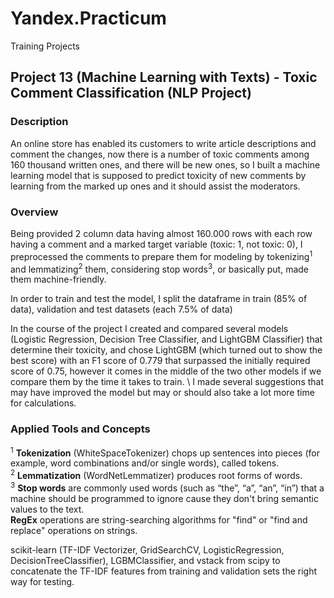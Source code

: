# Yandex.Practicum
Training Projects

## Project 13 (Machine Learning with Texts) - Toxic Comment Classification (NLP Project)


### Description
An online store has enabled its customers to write article descriptions and comment the changes, now there is a number of toxic comments among 160 thousand written ones, and there will be new ones, so I built a machine learning model that is supposed to predict toxicity of new comments by learning from the marked up ones and it should assist the moderators.

### Overview

Being provided 2 column data having almost 160.000 rows with each row having a comment and a marked target variable (toxic: 1, not toxic: 0), I preprocessed the comments to prepare them for modeling by tokenizing<sup>1</sup> and lemmatizing<sup>2</sup> them, considering stop words<sup>3</sup>, or basically put, made them machine-friendly. 

In order to train and test the model, I split the dataframe in train (85% of data), validation and test datasets (each 7.5% of data)

In the course of the project I created and compared several models (Logistic Regression, Decision Tree Classifier, and LightGBM Classifier) that determine their toxicity, and chose LightGBM (which turned out to show the best score) with an F1 score of 0.779 that surpassed the initially required score of 0.75, however it comes in the middle of the two other models if we compare them by the time it takes to train. \ 
I made several suggestions that may have improved the model but may or should also take a lot more time for calculations.

### Applied Tools and Concepts
<sup>1</sup> **Tokenization** (WhiteSpaceTokenizer) chops up sentences into pieces (for example, word combinations and/or single words), called tokens. \
<sup>2</sup> **Lemmatization** (WordNetLemmatizer) produces root forms of words. \
<sup>3</sup> **Stop words** are commonly used words (such as “the”, “a”, “an”, “in”) that a machine should be programmed to ignore cause they don't bring semantic values to the text. \
**RegEx** operations are string-searching algorithms for "find" or "find and replace" operations on strings.

scikit-learn (TF-IDF Vectorizer, GridSearchCV, LogisticRegression, DecisionTreeClassifier), LGBMClassifier, and vstack from scipy to concatenate the TF-IDF features from training and validation sets the right way for testing.
